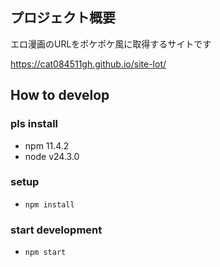 ## プロジェクト概要

エロ漫画のURLをポケポケ風に取得するサイトです

<https://cat084511gh.github.io/site-lot/>

## How to develop

### pls install

- npm 11.4.2
- node v24.3.0

### setup

- `npm install`

### start development

- `npm start`
